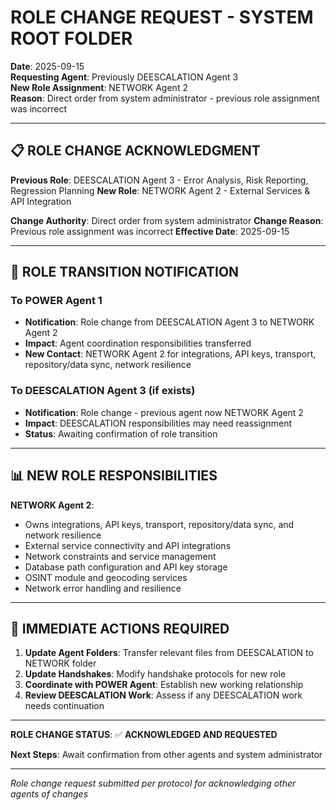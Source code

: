 # ROLE CHANGE REQUEST - SYSTEM ROOT FOLDER
**Date**: 2025-09-15  
**Requesting Agent**: Previously DEESCALATION Agent 3  
**New Role Assignment**: NETWORK Agent 2  
**Reason**: Direct order from system administrator - previous role assignment was incorrect

---

## 📋 **ROLE CHANGE ACKNOWLEDGMENT**

**Previous Role**: DEESCALATION Agent 3 - Error Analysis, Risk Reporting, Regression Planning
**New Role**: NETWORK Agent 2 - External Services & API Integration

**Change Authority**: Direct order from system administrator
**Change Reason**: Previous role assignment was incorrect
**Effective Date**: 2025-09-15

---

## 🔄 **ROLE TRANSITION NOTIFICATION**

### **To POWER Agent 1**
- **Notification**: Role change from DEESCALATION Agent 3 to NETWORK Agent 2
- **Impact**: Agent coordination responsibilities transferred
- **New Contact**: NETWORK Agent 2 for integrations, API keys, transport, repository/data sync, network resilience

### **To DEESCALATION Agent 3** (if exists)
- **Notification**: Role change - previous agent now NETWORK Agent 2
- **Impact**: DEESCALATION responsibilities may need reassignment
- **Status**: Awaiting confirmation of role transition

---

## 📊 **NEW ROLE RESPONSIBILITIES**

**NETWORK Agent 2**:
- Owns integrations, API keys, transport, repository/data sync, and network resilience
- External service connectivity and API integrations
- Network constraints and service management
- Database path configuration and API key storage
- OSINT module and geocoding services
- Network error handling and resilience

---

## 🎯 **IMMEDIATE ACTIONS REQUIRED**

1. **Update Agent Folders**: Transfer relevant files from DEESCALATION to NETWORK folder
2. **Update Handshakes**: Modify handshake protocols for new role
3. **Coordinate with POWER Agent**: Establish new working relationship
4. **Review DEESCALATION Work**: Assess if any DEESCALATION work needs continuation

---

**ROLE CHANGE STATUS**: ✅ **ACKNOWLEDGED AND REQUESTED**

**Next Steps**: Await confirmation from other agents and system administrator

---

*Role change request submitted per protocol for acknowledging other agents of changes*














